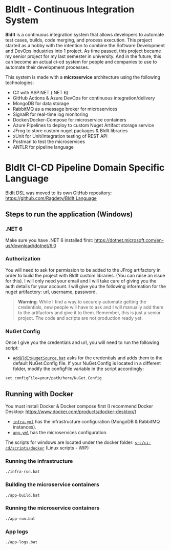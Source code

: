 # BldIt - Continuous Integration System

**BldIt** is a continuous integration system that allows developers to automate test cases, builds, code merging, and process execution. This project started as a hobby with the intention to combine the Software Development and DevOps industries into 1 project. As time passed, this project became my senior project for my last semester in university. And in the future, this can become an actual ci-cd system for people and companies to use to automate their development processes.

This system is made with a **microservice** architecture using the following technologies:

- C# with ASP.NET (.NET 6)
- GitHub Actions & Azure DevOps for continuous integration/delivery
- MongoDB for data storage
- RabbitMQ as a message broker for microservices
- SignalR for real-time log monitoring
- Docker/Docker-Compose for microservice containers
- Azure Pipelines to deploy to custom Nuget Artifact storage service
- JFrog to store custom nuget packages & BldIt libraries 
- xUnit for Unit/Integration testing of REST API
- Postman to test the microservices
- ANTLR for pipeline language

# BldIt CI-CD Pipeline Domain Specific Language
BldIt DSL was moved to its own GitHub repository: https://github.com/Ragdety/BldIt.Language

## Steps to run the application (Windows)
### .NET 6
Make sure you have .NET 6 installed first: https://dotnet.microsoft.com/en-us/download/dotnet/6.0

### Authorization
You will need to ask for permission to be added to the JFrog artifactory in order to build the project with BldIt custom libraries.
(You can raise an issue for this).
I will only need your email and I will take care of giving you the auth details for your account.
I will give you the following information for the nuget artifactory: url, username, password.

> **Warning**: While I find a way to securely automate getting the credentials, new people will have to ask and I will manually add them to the artifactory and give it to them. Remember, this is just a senior project. The code and scripts are not production ready yet.

### NuGet Config
Once I give you the credentials and url, you will need to run the following script:
* [`AddBldItNugetSource.bat`](src/ci-cd/scripts/nuget/AddBldItNugetSource.bat) asks for the credentials and adds them to the default NuGet.Config file. If 
your NuGet.Config is located in a different folder, modify the configFile variable in the script accordingly:
```batch
set configFile=your/path/here/NuGet.Config
```

## Running with Docker

You must install Docker & Docker compose first (I recommend Docker Desktop: https://www.docker.com/products/docker-desktop/)
* [`infra.yml`](src/ci-cd/scripts/docker/infra.yml) has the infrastructure configuration (MongoDB & RabbitMQ instances).
* [`app.yml`](src/ci-cd/scripts/docker/app.yml) has the microservices configuration.

The scripts for windows are located under the docker folder: [`src/ci-cd/scripts/docker`](src/ci-cd/scripts/docker)
(Linux scripts - WIP)

### Running the infrastructure
```batch
./infra-run.bat
```

### Building the microservice containers
```batch
./app-build.bat
```

### Running the microservice containers
```batch
./app-run.bat
```

### App logs
```batch
./app-logs.bat
```
